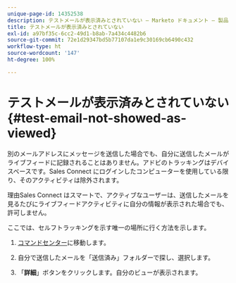 ```yaml
---
unique-page-id: 14352538
description: テストメールが表示済みとされていない — Marketo ドキュメント — 製品ドキュメント
title: テストメールが表示済みとされていない
exl-id: a97bf35c-6cc2-49d1-b8ab-7a434c4482b6
source-git-commit: 72e1d29347bd5b77107da1e9c30169cb6490c432
workflow-type: ht
source-wordcount: '147'
ht-degree: 100%

---
```


# テストメールが表示済みとされていない {#test-email-not-showed-as-viewed}

別のメールアドレスにメッセージを送信した場合でも、自分に送信したメールがライブフィードに記録されることはありません。アドビのトラッキングはデバイスベースです。Sales Connect にログインしたコンピューターを使用している限り、そのアクティビティは除外されます。

理由Sales Connect はスマートで、アクティブなユーザーは、送信したメールを見るたびにライブフィードアクティビティに自分の情報が表示された場合でも、許可しません。

ここでは、セルフトラッキングを示す唯一の場所に行く方法を示します。

1. [コマンドセンター](https://toutapp.com/)に移動します。

1. 自分で送信したメールを「送信済み」フォルダーで探し、選択します。

1. 「**詳細**」ボタンをクリックします。自分のビューが表示されます。

